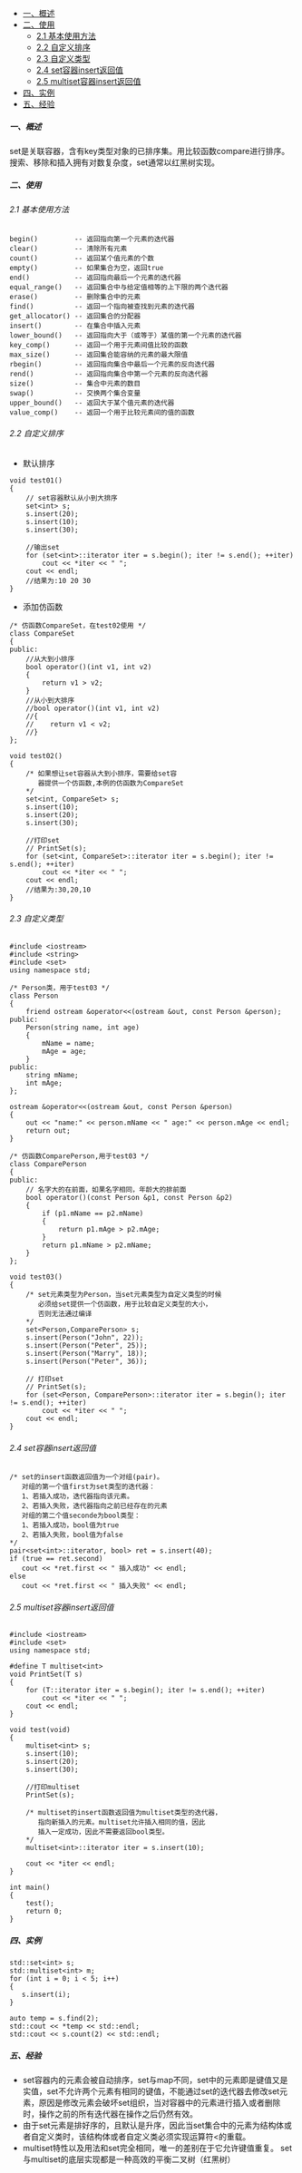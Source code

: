 
- [一、概述](#一概述)
- [二、使用](#二使用)
  - [2.1 基本使用方法](#21-基本使用方法)
  - [2.2 自定义排序](#22-自定义排序)
  - [2.3 自定义类型](#23-自定义类型)
  - [2.4 set容器insert返回值](#24-set容器insert返回值)
  - [2.5 multiset容器insert返回值](#25-multiset容器insert返回值)
- [四、实例](#四实例)
- [五、经验](#五经验)

##### 一、概述
set是关联容器，含有key类型对象的已排序集。用比较函数compare进行排序。搜索、移除和插入拥有对数复杂度，set通常以红黑树实现。
##### 二、使用
###### 2.1 基本使用方法
```
begin()         -- 返回指向第一个元素的迭代器
clear()         -- 清除所有元素
count()         -- 返回某个值元素的个数
empty()         -- 如果集合为空，返回true
end()           -- 返回指向最后一个元素的迭代器
equal_range()   -- 返回集合中与给定值相等的上下限的两个迭代器
erase()         -- 删除集合中的元素
find()          -- 返回一个指向被查找到元素的迭代器
get_allocator() -- 返回集合的分配器
insert()        -- 在集合中插入元素
lower_bound()   -- 返回指向大于（或等于）某值的第一个元素的迭代器
key_comp()      -- 返回一个用于元素间值比较的函数
max_size()      -- 返回集合能容纳的元素的最大限值
rbegin()        -- 返回指向集合中最后一个元素的反向迭代器
rend()          -- 返回指向集合中第一个元素的反向迭代器
size()          -- 集合中元素的数目
swap()          -- 交换两个集合变量
upper_bound()   -- 返回大于某个值元素的迭代器
value_comp()    -- 返回一个用于比较元素间的值的函数
```
###### 2.2 自定义排序
- 默认排序
```
void test01()
{
    // set容器默认从小到大排序
    set<int> s;
    s.insert(20);
    s.insert(10);
    s.insert(30);
 
    //输出set
    for (set<int>::iterator iter = s.begin(); iter != s.end(); ++iter)
        cout << *iter << " ";
    cout << endl;
    //结果为:10 20 30
}
```
- 添加仿函数
```
/* 仿函数CompareSet，在test02使用 */
class CompareSet
{
public:
    //从大到小排序
    bool operator()(int v1, int v2)
    {
        return v1 > v2;
    }
    //从小到大排序
    //bool operator()(int v1, int v2)
    //{
    //    return v1 < v2;
    //}
};

void test02()
{
    /* 如果想让set容器从大到小排序，需要给set容
       器提供一个仿函数,本例的仿函数为CompareSet
    */
    set<int, CompareSet> s;
    s.insert(10);
    s.insert(20);
    s.insert(30);
    
    //打印set
    // PrintSet(s);
    for (set<int, CompareSet>::iterator iter = s.begin(); iter != s.end(); ++iter)
        cout << *iter << " ";
    cout << endl;
    //结果为:30,20,10
}
```
###### 2.3 自定义类型
```
#include <iostream>
#include <string>
#include <set>
using namespace std;

/* Person类，用于test03 */
class Person
{
    friend ostream &operator<<(ostream &out, const Person &person);
public:
    Person(string name, int age)
    {
        mName = name;
        mAge = age;
    }
public:
    string mName;
    int mAge;
};
 
ostream &operator<<(ostream &out, const Person &person)
{
    out << "name:" << person.mName << " age:" << person.mAge << endl;
    return out;
}
 
/* 仿函数ComparePerson,用于test03 */
class ComparePerson
{
public:
    // 名字大的在前面，如果名字相同，年龄大的排前面
    bool operator()(const Person &p1, const Person &p2)
    {
        if (p1.mName == p2.mName)
        {
            return p1.mAge > p2.mAge;
        }
        return p1.mName > p2.mName;
    }
};

void test03()
{
    /* set元素类型为Person，当set元素类型为自定义类型的时候
       必须给set提供一个仿函数，用于比较自定义类型的大小，
       否则无法通过编译 
    */
    set<Person,ComparePerson> s;
    s.insert(Person("John", 22));
    s.insert(Person("Peter", 25));
    s.insert(Person("Marry", 18));
    s.insert(Person("Peter", 36));
 
    // 打印set
    // PrintSet(s);
    for (set<Person, ComparePerson>::iterator iter = s.begin(); iter != s.end(); ++iter)
        cout << *iter << " ";
    cout << endl;
}
```
###### 2.4 set容器insert返回值
```
/* set的insert函数返回值为一个对组(pair)。
   对组的第一个值first为set类型的迭代器：
   1、若插入成功，迭代器指向该元素。
   2、若插入失败，迭代器指向之前已经存在的元素
   对组的第二个值seconde为bool类型：
   1、若插入成功，bool值为true
   2、若插入失败，bool值为false
*/
pair<set<int>::iterator, bool> ret = s.insert(40);
if (true == ret.second)
   cout << *ret.first << " 插入成功" << endl;
else
   cout << *ret.first << " 插入失败" << endl;
```
###### 2.5 multiset容器insert返回值
```
#include <iostream>
#include <set>
using namespace std;
 
#define T multiset<int>
void PrintSet(T s)
{
    for (T::iterator iter = s.begin(); iter != s.end(); ++iter)
        cout << *iter << " ";
    cout << endl;
}
 
void test(void)
{
    multiset<int> s;
    s.insert(10);
    s.insert(20);
    s.insert(30);
    
    //打印multiset
    PrintSet(s);
 
    /* multiset的insert函数返回值为multiset类型的迭代器，
       指向新插入的元素。multiset允许插入相同的值，因此
       插入一定成功，因此不需要返回bool类型。
    */
    multiset<int>::iterator iter = s.insert(10);
    
    cout << *iter << endl;    
}

int main()
{
    test();
    return 0;
}
```
##### 四、实例
```
std::set<int> s;
std::multiset<int> m;
for (int i = 0; i < 5; i++)
{
   s.insert(i); 
}

auto temp = s.find(2);
std::cout << *temp << std::endl;
std::cout << s.count(2) << std::endl;
```
##### 五、经验
- set容器内的元素会被自动排序，set与map不同，set中的元素即是键值又是实值，set不允许两个元素有相同的键值，不能通过set的迭代器去修改set元素，原因是修改元素会破坏set组织，当对容器中的元素进行插入或者删除时，操作之前的所有迭代器在操作之后仍然有效。
- 由于set元素是排好序的，且默认是升序，因此当set集合中的元素为结构体或者自定义类时，该结构体或者自定义类必须实现运算符<的重载。
- multiset特性以及用法和set完全相同，唯一的差别在于它允许键值重复。
set与multiset的底层实现都是一种高效的平衡二叉树（红黑树）
```


